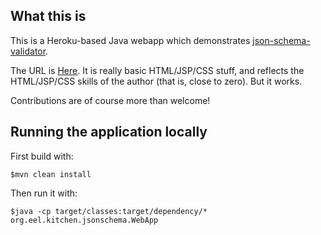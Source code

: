 ## What this is

<p>This is a Heroku-based Java webapp which demonstrates <a
href="https://github.com/fge/json-schema-validator">json-schema-validator</a>.</p>

<p>The URL is <a href="http://json-schema-validator.herokuapp.com">Here</a>. It is really basic
HTML/JSP/CSS stuff, and reflects the HTML/JSP/CSS skills of the author (that is, close to zero). But
it works.</p>

<p>Contributions are of course more than welcome!</p>

## Running the application locally

First build with:

    $mvn clean install

Then run it with:

    $java -cp target/classes:target/dependency/* org.eel.kitchen.jsonschema.WebApp

